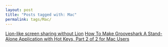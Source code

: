 ```yaml
---
layout: post
title: "Posts tagged with: Mac"
permalink: tags/Mac/
---
```

[Lion-like screen sharing without Lion](/2011/09/lion-like-screen-sharing-without-lion)
[How To Make Grooveshark A Stand-Alone Application with Hot Keys, Part 2 of 2 for Mac Users](/2011/08/how-to-make-grooveshark-stand-alone_11)
